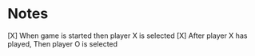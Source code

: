 # Notes

[X] When game is started then player X is selected
[X] After player X has played, Then player O is selected